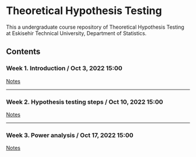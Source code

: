 # Theoretical Hypothesis Testing

This a undergraduate course repository of Theoretical Hypothesis Testing at Eskisehir Technical University, Department of Statistics.

## Contents

### Week 1. Introduction / Oct 3, 2022 15:00

[Notes]() 

---

### Week 2. Hypothesis testing steps / Oct 10, 2022 15:00

[Notes]()

---

### Week 3. Power analysis / Oct 17, 2022 15:00

[Notes]()

